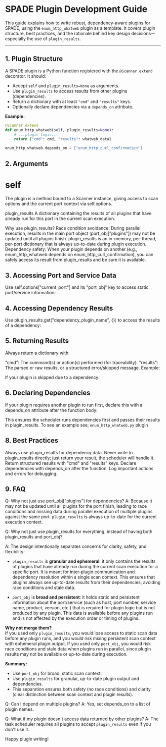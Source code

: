 # SPADE Plugin Development Guide

This guide explains how to write robust, dependency-aware plugins for SPADE, using the `enum_http_whatweb` plugin as a template. It covers plugin structure, best practices, and the rationale behind key design decisions—especially the use of `plugin_results`.

---

## 1. Plugin Structure

A SPADE plugin is a Python function registered with the `@Scanner.extend` decorator. It should:

- Accept `self` and `plugin_results=None` as arguments.
- Use `plugin_results` to access results from other plugins (dependencies).
- Return a dictionary with at least `"cmd"` and `"results"` keys.
- Optionally declare dependencies via a `depends_on` attribute.

**Example:**
```python
@Scanner.extend
def enum_http_whatweb(self, plugin_results=None):
    # ...plugin logic...
    return {"cmd": cmd, "results": whatweb_data}

enum_http_whatweb.depends_on = ["enum_http_curl_confirmation"]
```

## 2. Arguments
# self
The plugin is a method bound to a Scanner instance, giving access to scan options and the current port context via self.options.

plugin_results
A dictionary containing the results of all plugins that have already run for this port in the current scan execution.

Why use plugin_results?
Race condition avoidance:
During parallel execution, results in the main port object (port_obj["plugins"]) may not be updated until all plugins finish.
plugin_results is an in-memory, per-thread, per-port dictionary that is always up-to-date during plugin execution.
Dependency safety:
When your plugin depends on another (e.g., enum_http_whatweb depends on enum_http_curl_confirmation), you can safely access its result from plugin_results and be sure it is available.
## 3. Accessing Port and Service Data
Use self.options["current_port"] and its "port_obj" key to access static port/service information:

## 4. Accessing Dependency Results
Use plugin_results.get("dependency_plugin_name", {}) to access the results of a dependency:

## 5. Returning Results
Always return a dictionary with:

"cmd": The command(s) or action(s) performed (for traceability).
"results": The parsed or raw results, or a structured error/skipped message.
Example:

If your plugin is skipped due to a dependency:

## 6. Declaring Dependencies
If your plugin requires another plugin to run first, declare this with a depends_on attribute after the function body:

This ensures the scheduler runs dependencies first and passes their results in plugin_results.
To see an example see; `enum_http_whatweb.py` plugin

## 8. Best Practices
Always use plugin_results for dependency data.
Never write to plugin_results directly; just return your result, the scheduler will handle it.
Return structured results with "cmd" and "results" keys.
Declare dependencies with depends_on after the function.
Log important actions and errors for debugging.

## 9. FAQ
Q: Why not just use port_obj["plugins"] for dependencies?
A: Because it may not be updated until all plugins for the port finish, leading to race conditions and missing data during parallel execution of multiple plugins against the same port. `plugin_results` is always up-to-date for the current execution context.

Q: Why not just use plugin_results for everything, instead of having both plugin_results and port_obj?

A: The design intentionally separates concerns for clarity, safety, and flexibility:

- `plugin_results` is **granular and ephemeral**: it only contains the results of plugins that have already run during the current scan execution for a specific port. It is meant for inter-plugin communication and dependency resolution within a single scan context. This ensures that plugins always see up-to-date results from their dependencies, avoiding race conditions and stale data.

- `port_obj` is **broad and persistent**: it holds static and persistent information about the port/service (such as host, port number, service name, product, version, etc.) that is required for plugin logic but is not produced by any plugin. This data is available before any plugins run and is not affected by the execution order or timing of plugins.

**Why not merge them?**  
If you used only `plugin_results`, you would lose access to static scan data before any plugin runs, and you would risk mixing persistent scan context with ephemeral plugin output. If you used only `port_obj`, you would risk race conditions and stale data when plugins run in parallel, since plugin results may not be available or up-to-date during execution.

**Summary:**  
- Use `port_obj` for broad, static scan context.
- Use `plugin_results` for granular, up-to-date plugin output and dependencies.
- This separation ensures both safety (no race conditions) and clarity (clear distinction between scan context and plugin results).

Q: Can I depend on multiple plugins?
A: Yes, set depends_on to a list of plugin names.

Q: What if my plugin doesn't access data returned by other plugins?
A: The task scheduler requires all plugins to accept `plugin_results` even if you don't use it. 

Happy plugin writing!

